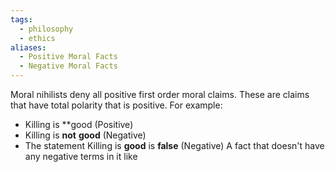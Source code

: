 ```yaml
---
tags:
  - philosophy
  - ethics
aliases:
  - Positive Moral Facts
  - Negative Moral Facts
---
```

Moral nihilists deny all positive first order moral claims.
These are claims that have total polarity that is positive.
For example:
- Killing is **good (Positive)
- Killing is **not** **good** (Negative)
- The statement Killing is **good** is **false** (Negative)
A fact that doesn't have any negative terms in it like